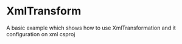 # XmlTransform
A basic example which shows how to use XmlTransformation and it configuration on xml csproj
